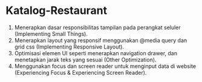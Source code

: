 # Katalog-Restaurant

1. Menerapkan dasar responsibilitas tampilan pada perangkat seluler (Implementing Small Things).
2. Menerapkan layout yang responsif menggunakan @media query dan grid css (Implementing Responsive Layout).
3. Optimisasi elemen UI seperti menerapkan navigation drawer, dan menetapkan jarak teks yang sesuai (Other Optimization).
4. Menggunakan focus dan screen reader untuk menginput data di website (Experiencing Focus & Experiencing Screen Reader).
